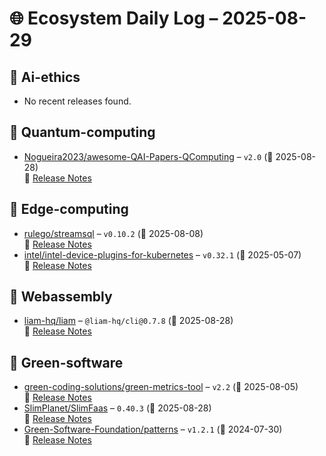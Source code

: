 # 🌐 Ecosystem Daily Log – 2025-08-29

## 🔹 Ai-ethics
- No recent releases found.

## 🔹 Quantum-computing
- [Nogueira2023/awesome-QAI-Papers-QComputing](https://github.com/Nogueira2023/awesome-QAI-Papers-QComputing/releases/tag/v2.0) – `v2.0` (📅 2025-08-28)  
  🔗 [Release Notes](https://github.com/Nogueira2023/awesome-QAI-Papers-QComputing/releases/tag/v2.0)

## 🔹 Edge-computing
- [rulego/streamsql](https://github.com/rulego/streamsql/releases/tag/v0.10.2) – `v0.10.2` (📅 2025-08-08)  
  🔗 [Release Notes](https://github.com/rulego/streamsql/releases/tag/v0.10.2)
- [intel/intel-device-plugins-for-kubernetes](https://github.com/intel/intel-device-plugins-for-kubernetes/releases/tag/v0.32.1) – `v0.32.1` (📅 2025-05-07)  
  🔗 [Release Notes](https://github.com/intel/intel-device-plugins-for-kubernetes/releases/tag/v0.32.1)

## 🔹 Webassembly
- [liam-hq/liam](https://github.com/liam-hq/liam/releases/tag/%40liam-hq/cli%400.7.8) – `@liam-hq/cli@0.7.8` (📅 2025-08-28)  
  🔗 [Release Notes](https://github.com/liam-hq/liam/releases/tag/%40liam-hq/cli%400.7.8)

## 🔹 Green-software
- [green-coding-solutions/green-metrics-tool](https://github.com/green-coding-solutions/green-metrics-tool/releases/tag/v2.2) – `v2.2` (📅 2025-08-05)  
  🔗 [Release Notes](https://github.com/green-coding-solutions/green-metrics-tool/releases/tag/v2.2)
- [SlimPlanet/SlimFaas](https://github.com/SlimPlanet/SlimFaas/releases/tag/0.40.3) – `0.40.3` (📅 2025-08-28)  
  🔗 [Release Notes](https://github.com/SlimPlanet/SlimFaas/releases/tag/0.40.3)
- [Green-Software-Foundation/patterns](https://github.com/Green-Software-Foundation/patterns/releases/tag/v1.2.1) – `v1.2.1` (📅 2024-07-30)  
  🔗 [Release Notes](https://github.com/Green-Software-Foundation/patterns/releases/tag/v1.2.1)